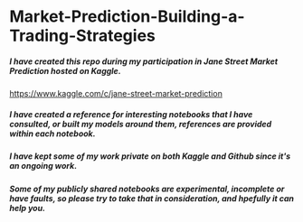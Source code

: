 # Market-Prediction-Building-a-Trading-Strategies

##### I have created this repo during my participation in Jane Street Market Prediction hosted on Kaggle.
https://www.kaggle.com/c/jane-street-market-prediction

##### I have created a reference for interesting notebooks that I have consulted, or built my models around them, references are provided within each notebook.

##### I have kept some of my work private on both Kaggle and Github since it's an ongoing work.

##### Some of my publicly shared notebooks are experimental, incomplete or have faults, so please try to take that in consideration, and hpefully it can help you.
